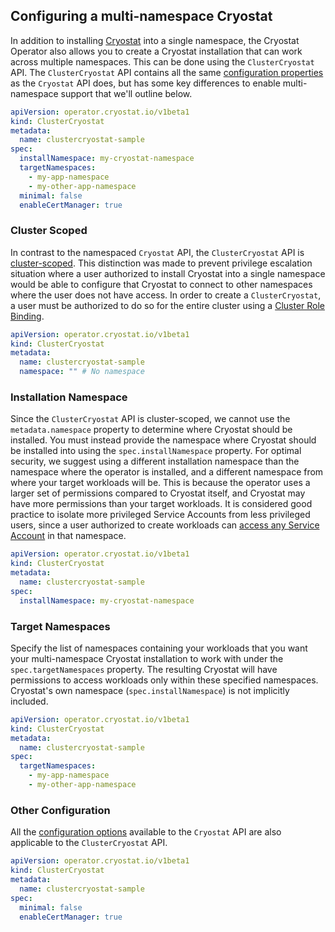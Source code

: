 ## Configuring a multi-namespace Cryostat
In addition to installing [Cryostat](https://github.com/cryostatio/cryostat) into a single namespace, the Cryostat Operator also allows you to create a Cryostat installation that can work across multiple namespaces. This can be done using the `ClusterCryostat` API. The `ClusterCryostat` API contains all the same [configuration properties](config.md) as the `Cryostat` API does, but has some key differences to enable multi-namespace support that we'll outline below.

```yaml
apiVersion: operator.cryostat.io/v1beta1
kind: ClusterCryostat
metadata:
  name: clustercryostat-sample
spec:
  installNamespace: my-cryostat-namespace
  targetNamespaces:
    - my-app-namespace
    - my-other-app-namespace
  minimal: false
  enableCertManager: true
```
### Cluster Scoped
In contrast to the namespaced `Cryostat` API, the `ClusterCryostat` API is [cluster-scoped](https://kubernetes.io/docs/reference/using-api/api-concepts/#resource-uris). This distinction was made to prevent privilege escalation situation where a user authorized to install Cryostat into a single namespace would be able to configure that Cryostat to connect to other namespaces where the user does not have access. In order to create a `ClusterCryostat`, a user must be authorized to do so for the entire cluster using a [Cluster Role Binding](https://kubernetes.io/docs/reference/access-authn-authz/rbac/#rolebinding-and-clusterrolebinding).

```yaml
apiVersion: operator.cryostat.io/v1beta1
kind: ClusterCryostat
metadata:
  name: clustercryostat-sample
  namespace: "" # No namespace
```

### Installation Namespace
Since the `ClusterCryostat` API is cluster-scoped, we cannot use the `metadata.namespace` property to determine where Cryostat should be installed. You must instead provide the namespace where Cryostat should be installed into using the `spec.installNamespace` property. For optimal security, we suggest using a different installation namespace than the namespace where the operator is installed, and a different namespace from where your target workloads will be. This is because the operator uses a larger set of permissions compared to Cryostat itself, and Cryostat may have more permissions than your target workloads. It is considered good practice to isolate more privileged Service Accounts from less privileged users, since a user authorized to create workloads can [access any Service Account](https://kubernetes.io/docs/concepts/security/rbac-good-practices/#workload-creation) in that namespace.

```yaml
apiVersion: operator.cryostat.io/v1beta1
kind: ClusterCryostat
metadata:
  name: clustercryostat-sample
spec:
  installNamespace: my-cryostat-namespace
```

### Target Namespaces
Specify the list of namespaces containing your workloads that you want your multi-namespace Cryostat installation to work with under the `spec.targetNamespaces` property. The resulting Cryostat will have permissions to access workloads only within these specified namespaces. Cryostat's own namespace (`spec.installNamespace`) is not implicitly included.

```yaml
apiVersion: operator.cryostat.io/v1beta1
kind: ClusterCryostat
metadata:
  name: clustercryostat-sample
spec:
  targetNamespaces:
    - my-app-namespace
    - my-other-app-namespace
```

### Other Configuration
All the [configuration options](config.md) available to the `Cryostat` API are also applicable to the `ClusterCryostat` API.

```yaml
apiVersion: operator.cryostat.io/v1beta1
kind: ClusterCryostat
metadata:
  name: clustercryostat-sample
spec:
  minimal: false
  enableCertManager: true
```

